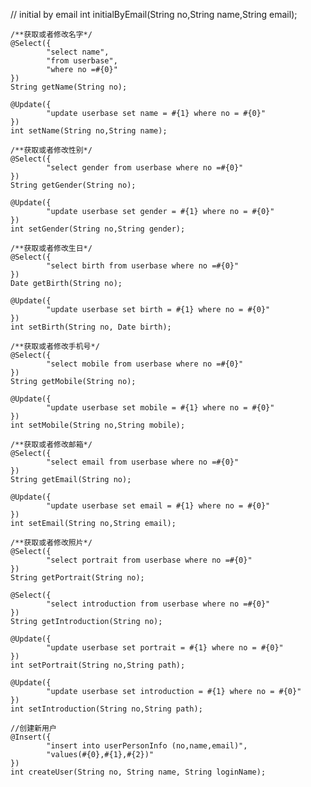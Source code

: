 // initial by email
    int initialByEmail(String no,String name,String email);

    /**获取或者修改名字*/
    @Select({
            "select name",
            "from userbase",
            "where no =#{0}"
    })
    String getName(String no);

    @Update({
            "update userbase set name = #{1} where no = #{0}"
    })
    int setName(String no,String name);

    /**获取或者修改性别*/
    @Select({
            "select gender from userbase where no =#{0}"
    })
    String getGender(String no);

    @Update({
            "update userbase set gender = #{1} where no = #{0}"
    })
    int setGender(String no,String gender);

    /**获取或者修改生日*/
    @Select({
            "select birth from userbase where no =#{0}"
    })
    Date getBirth(String no);

    @Update({
            "update userbase set birth = #{1} where no = #{0}"
    })
    int setBirth(String no, Date birth);

    /**获取或者修改手机号*/
    @Select({
            "select mobile from userbase where no =#{0}"
    })
    String getMobile(String no);

    @Update({
            "update userbase set mobile = #{1} where no = #{0}"
    })
    int setMobile(String no,String mobile);

    /**获取或者修改邮箱*/
    @Select({
            "select email from userbase where no =#{0}"
    })
    String getEmail(String no);

    @Update({
            "update userbase set email = #{1} where no = #{0}"
    })
    int setEmail(String no,String email);

    /**获取或者修改照片*/
    @Select({
            "select portrait from userbase where no =#{0}"
    })
    String getPortrait(String no);

    @Select({
            "select introduction from userbase where no =#{0}"
    })
    String getIntroduction(String no);

    @Update({
            "update userbase set portrait = #{1} where no = #{0}"
    })
    int setPortrait(String no,String path);

    @Update({
            "update userbase set introduction = #{1} where no = #{0}"
    })
    int setIntroduction(String no,String path);

    //创建新用户
    @Insert({
            "insert into userPersonInfo (no,name,email)",
            "values(#{0},#{1},#{2})"
    })
    int createUser(String no, String name, String loginName);

